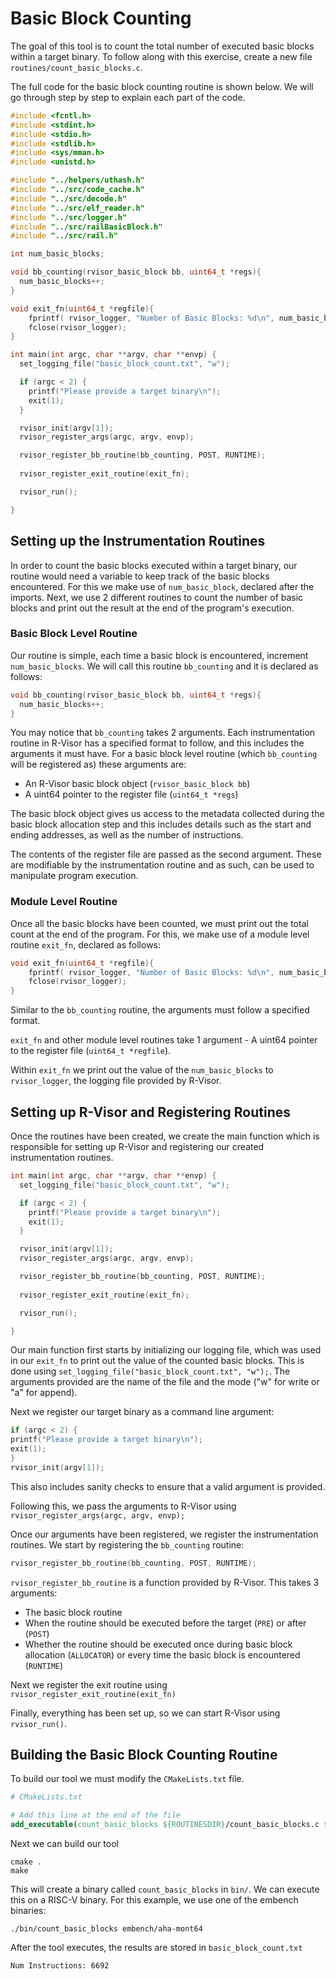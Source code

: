 # Basic Block Counting
The goal of this tool is to count the total number of executed basic blocks within a target binary. To follow along with this exercise, create a new file `routines/count_basic_blocks.c`.
<!-- ## Setting Up
To begin, we can create a file called `bb_counting.cpp` in the `examples` folder and paste the following code. This code counts instructions. We will be modifying this code so that we would be counting basic blocks rather than instructions. -->

The full code for the basic block counting routine is shown below. We will go through step by step to explain each part of the code.

```c
#include <fcntl.h>
#include <stdint.h>
#include <stdio.h>
#include <stdlib.h>
#include <sys/mman.h>
#include <unistd.h>

#include "../helpers/uthash.h"
#include "../src/code_cache.h"
#include "../src/decode.h"
#include "../src/elf_reader.h"
#include "../src/logger.h"
#include "../src/railBasicBlock.h"
#include "../src/rail.h"

int num_basic_blocks;

void bb_counting(rvisor_basic_block bb, uint64_t *regs){
  num_basic_blocks++;
}

void exit_fn(uint64_t *regfile){
    fprintf( rvisor_logger, "Number of Basic Blocks: %d\n", num_basic_blocks);
    fclose(rvisor_logger);
}

int main(int argc, char **argv, char **envp) {
  set_logging_file("basic_block_count.txt", "w");

  if (argc < 2) {
    printf("Please provide a target binary\n");
    exit(1);
  }

  rvisor_init(argv[1]);
  rvisor_register_args(argc, argv, envp);

  rvisor_register_bb_routine(bb_counting, POST, RUNTIME);
  
  rvisor_register_exit_routine(exit_fn);

  rvisor_run();

}

```

## Setting up the Instrumentation Routines
In order to count the basic blocks executed within a target binary, our routine would need a variable to keep track of the basic blocks encountered. For this we make use of `num_basic_block`, declared after the imports. Next, we use 2 different routines to count the number of basic blocks and print out the result at the end of the program's execution.

### Basic Block Level Routine

Our routine is simple, each time a basic block is encountered, increment `num_basic_blocks`. We will call this routine `bb_counting` and it is declared as follows:

```c
void bb_counting(rvisor_basic_block bb, uint64_t *regs){
  num_basic_blocks++;
}
```

You may notice that `bb_counting` takes 2 arguments. Each instrumentation routine in R-Visor has a specified format to follow, and this includes the arguments it must have. For a basic block level routine (which `bb_counting` will be registered as) these arguments are:

* An R-Visor basic block object (`rvisor_basic_block bb`)
* A uint64 pointer to the register file (`uint64_t *regs`)

The basic block object gives us access to the metadata collected during the basic block allocation step and this includes details such as the start and ending addresses, as well as the number of instructions. 

The contents of the register file are passed as the second argument. These are modifiable by the instrumentation routine and as such, can be used to manipulate program execution. 

### Module Level Routine
Once all the basic blocks have been counted, we must print out the total count at the end of the program. For this, we make use of a module level routine `exit_fn`, declared as follows:

```c
void exit_fn(uint64_t *regfile){
    fprintf( rvisor_logger, "Number of Basic Blocks: %d\n", num_basic_blocks);
    fclose(rvisor_logger);
}
```

Similar to the `bb_counting` routine, the arguments must follow a specified format. 

`exit_fn` and other module level routines take 1 argument - A uint64 pointer to the register file (`uint64_t *regfile`). 

Within `exit_fn` we print out the value of the `num_basic_blocks` to `rvisor_logger`, the logging file provided by R-Visor.



## Setting up R-Visor and Registering Routines
Once the routines have been created, we create the main function which is responsible for setting up R-Visor and registering our created instrumentation routines.

```c
int main(int argc, char **argv, char **envp) {
  set_logging_file("basic_block_count.txt", "w");

  if (argc < 2) {
    printf("Please provide a target binary\n");
    exit(1);
  }

  rvisor_init(argv[1]);
  rvisor_register_args(argc, argv, envp);

  rvisor_register_bb_routine(bb_counting, POST, RUNTIME);
  
  rvisor_register_exit_routine(exit_fn);

  rvisor_run();

}
```

Our main function first starts by initializing our logging file, which was used in our `exit_fn` to print out the value of the counted basic blocks. This is done using `set_logging_file("basic_block_count.txt", "w");`. The arguments provided are the name of the file and the mode ("w" for write or "a" for append).

Next we register our target binary as a command line argument:

```c
if (argc < 2) {
printf("Please provide a target binary\n");
exit(1);
}
rvisor_init(argv[1]);
```
This also includes sanity checks to ensure that a valid argument is provided.

Following this, we pass the arguments to R-Visor using `rvisor_register_args(argc, argv, envp);`

Once our arguments have been registered, we register the instrumentation routines. We start by registering the `bb_counting` routine:

```c
rvisor_register_bb_routine(bb_counting, POST, RUNTIME);
```

`rvisor_register_bb_routine` is a function provided by R-Visor. This takes 3 arguments:

* The basic block routine
* When the routine should be executed before the target (`PRE`) or after (`POST`)
* Whether the routine should be executed once during basic block allocation (`ALLOCATOR`) or every time the basic block is encountered (`RUNTIME`)

Next we register the exit routine using `rvisor_register_exit_routine(exit_fn)`

Finally, everything has been set up, so we can start R-Visor using `rvisor_run()`.


## Building the Basic Block Counting Routine
To build our tool we must modify the `CMakeLists.txt` file.

```cmake
# CMakeLists.txt

# Add this line at the end of the file
add_executable(count_basic_blocks ${ROUTINESDIR}/count_basic_blocks.c ${HEADER_FILES})
```

Next we can build our tool

```
cmake .
make
```

This will create a binary called `count_basic_blocks` in `bin/`. We can execute this on a RISC-V binary. For this example, we use one of the embench binaries:

```
./bin/count_basic_blocks embench/aha-mont64
```

After the tool executes, the results are stored in `basic_block_count.txt`

```
Num Instructions: 6692
```